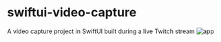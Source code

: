 # swiftui-video-capture
A video capture project in SwiftUI built during a live Twitch stream
![app](https://github.com/nutterfi/swiftui-video-capture/assets/79107267/226160c0-1c47-4e1e-a3c9-7dbee499221d)
